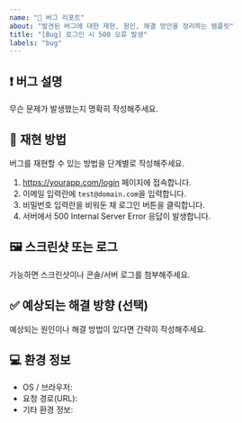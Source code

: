 ```yaml
---
name: "🐞 버그 리포트"
about: "발견된 버그에 대한 재현, 원인, 해결 방안을 정리하는 템플릿"
title: "[Bug] 로그인 시 500 오류 발생"
labels: "bug"
---
```


## ❗ 버그 설명
무슨 문제가 발생했는지 명확히 작성해주세요.

## 🔁 재현 방법
버그를 재현할 수 있는 방법을 단계별로 작성해주세요.
1. https://yourapp.com/login 페이지에 접속합니다.
2. 이메일 입력란에 `test@domain.com`을 입력합니다.
3. 비밀번호 입력란을 비워둔 채 로그인 버튼을 클릭합니다.
4. 서버에서 500 Internal Server Error 응답이 발생합니다.

## 🖼️ 스크린샷 또는 로그
가능하면 스크린샷이나 콘솔/서버 로그를 첨부해주세요.

## ✅ 예상되는 해결 방향 (선택)
예상되는 원인이나 해결 방법이 있다면 간략히 작성해주세요.

## 💻 환경 정보
- OS / 브라우저:
- 요청 경로(URL):
- 기타 환경 정보:
